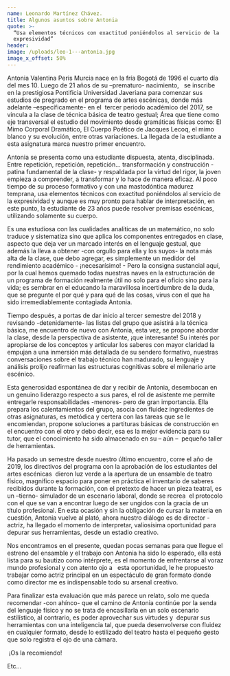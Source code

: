 ```yaml
---
name: Leonardo Martínez Chávez.
title: Algunos asuntos sobre Antonia
quote: >-
  “Usa elementos técnicos con exactitud poniéndolos al servicio de la
  expresividad”
header:
image: /uploads/leo-1---antonia.jpg
image_x_offset: 50%
---
```


Antonia Valentina Peris Murcia nace en la fr&iacute;a Bogot&aacute; de 1996 el cuarto d&iacute;a del mes 10. Luego de 21 a&ntilde;os de su –prematuro- nacimiento, &nbsp; se inscribe en la prestigiosa Pontificia Universidad Javeriana para comenzar sus estudios de pregrado en el programa de artes esc&eacute;nicas, donde m&aacute;s adelante –espec&iacute;ficamente- en el&nbsp; tercer periodo acad&eacute;mico del 2017, se vincula a la clase de t&eacute;cnica b&aacute;sica de teatro gestual; &Aacute;rea que tiene como eje transversal el estudio del movimiento desde gram&aacute;ticas f&iacute;sicas como: El Mimo Corporal Dram&aacute;tico, El Cuerpo Po&eacute;tico de Jacques Lecoq, el mimo&nbsp; blanco y su evoluci&oacute;n, entre otras variaciones. La llegada de la estudiante a esta asignatura marca nuestro primer encuentro.&nbsp;

Antonia se presenta como una estudiante dispuesta, atenta, disciplinada. Entre repetici&oacute;n, repetici&oacute;n, repetici&oacute;n... transformaci&oacute;n y construcci&oacute;n -patina fundamental de la clase- y respaldada por la virtud del rigor, la joven empieza a comprender, a transformar y lo hace de manera eficaz. Al poco tiempo de su proceso formativo y con una mastod&oacute;ntica madurez temprana, usa elementos t&eacute;cnicos con exactitud poni&eacute;ndolos al servicio de la expresividad y aunque es muy pronto para hablar de interpretaci&oacute;n, en este punto, la estudiante de 23 a&ntilde;os puede resolver premisas esc&eacute;nicas, utilizando solamente su cuerpo.&nbsp;

Es una estudiosa con las cualidades anal&iacute;ticas de un matem&aacute;tico, no solo traduce y sistematiza sino que aplica los componentes entregados en clase, aspecto que deja ver un marcado inter&eacute;s en el lenguaje gestual, que adem&aacute;s la lleva a obtener -con orgullo para ella y los suyos- la nota m&aacute;s alta de la clase, que debo agregar, es simplemente un medidor del rendimiento acad&eacute;mico - &iexcl;necesar&iacute;simo\! - Pero la consigna sustancial aqu&iacute;, por la cual hemos quemado todas nuestras naves en la estructuraci&oacute;n de un programa de formaci&oacute;n realmente &uacute;til no solo para el oficio sino para la vida; es sembrar en el educando la maravillosa incertidumbre de la duda, que se pregunte el por qu&eacute; y para qu&eacute; de las cosas, virus con el que ha sido irremediablemente contagiada Antonia.&nbsp;

Tiempo despu&eacute;s, a portas de dar inicio al tercer semestre del 2018 y revisando -detenidamente- las listas del grupo que asistir&aacute; a la t&eacute;cnica b&aacute;sica, me encuentro de nuevo con Antonia, esta vez, se propone abordar la clase, desde la perspectiva de asistente, &iexcl;que interesante\! Su inter&eacute;s por apropiarse de los conceptos y articular los saberes con mayor claridad la empujan a una inmersi&oacute;n m&aacute;s detallada de su sendero formativo, nuestras conversaciones sobre el trabajo t&eacute;cnico han madurado, su lenguaje y an&aacute;lisis prolijo reafirman las estructuras cognitivas sobre el milenario arte esc&eacute;nico.

Esta generosidad espont&aacute;nea de dar y recibir de Antonia, desembocan en un genuino liderazgo respecto a sus pares, el rol de asistente me permite entregarle responsabilidades -menores- pero de gran importancia. Ella prepara los calentamientos del grupo, asocia con fluidez ingredientes de otras asignaturas, es met&oacute;dica y certera con las tareas que se le encomiendan, propone soluciones a partituras b&aacute;sicas de construcci&oacute;n en el encuentro con el otro y debo decir, esa es la mejor evidencia para su tutor, que el conocimiento ha sido almacenado en su – a&uacute;n –&nbsp; peque&ntilde;o taller de herramientas.&nbsp;

Ha pasado un semestre desde nuestro &uacute;ltimo encuentro, corre el a&ntilde;o de 2019, los directivos del programa con la aprobaci&oacute;n de los estudiantes del artes esc&eacute;nicas&nbsp; dieron luz verde a la apertura de un ensamble de teatro f&iacute;sico, magn&iacute;fico espacio para poner en pr&aacute;ctica el inventario de saberes recibidos durante la formaci&oacute;n, con el pretexto de hacer un pieza teatral, es un –tierno- simulador de un escenario laboral, donde se recrea&nbsp; el protocolo con el que se van a encontrar luego de ser ungidos con la gracia de un t&iacute;tulo profesional. En esta ocasi&oacute;n y sin la obligaci&oacute;n de cursar la materia en cuesti&oacute;n, Antonia vuelve al plat&oacute;, ahora nuestro di&aacute;logo es de director - actriz, ha llegado el momento de interpretar, valios&iacute;sima oportunidad para depurar sus herramientas, desde un estadio creativo.

Nos encontramos en el presente, quedan pocas semanas para que llegue el estreno del ensamble y el trabajo con Antonia ha sido lo esperado, ella est&aacute; lista para su bautizo como int&eacute;rprete, es el momento de enfrentarse al voraz mundo profesional y con atento ojo a &nbsp; esta oportunidad, le he propuesto trabajar como actriz principal en un espect&aacute;culo de gran formato donde como director me es indispensable todo su arsenal creativo.

Para finalizar esta evaluaci&oacute;n que m&aacute;s parece un relato, solo me queda recomendar -con ah&iacute;nco- que el camino de Antonia contin&uacute;e por la senda del lenguaje f&iacute;sico y no se trata de encasillarla en un solo escenario estil&iacute;stico, al contrario, es poder aprovechar sus virtudes y&nbsp; depurar sus herramientas con una inteligencia tal, que pueda desenvolverse con fluidez en cualquier formato, desde lo estilizado del teatro hasta el peque&ntilde;o gesto que solo registra el ojo de una c&aacute;mara.

&nbsp;&iexcl;Os la recomiendo\!

Etc...